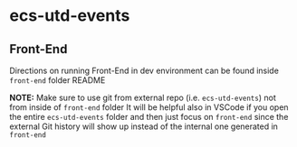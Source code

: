# ecs-utd-events

## Front-End

Directions on running Front-End in dev environment can be found inside `front-end` folder README

**NOTE:** Make sure to use git from external repo (i.e. `ecs-utd-events`) not from inside of `front-end` folder
It will be helpful also in VSCode if you open the entire `ecs-utd-events` folder and then just focus on `front-end` since the external Git history will show up instead of the internal one generated in `front-end`
